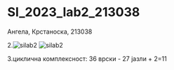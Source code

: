 # SI_2023_lab2_213038

Ангела, Крстаноска, 213038


2.![silab2](https://github.com/AngellaKrs/SI_2023_lab2_213038/assets/129443425/f6ea6810-b610-4882-b7c0-8bd8fb76f50f)
![silab2](https://github.com/AngellaKrs/SI_2023_lab2_213038/assets/129443425/937a08c0-2b75-4ce4-b54d-6cc81d847b4f)


3.циклична комплексност: 36 врски - 27 јазли + 2=11
